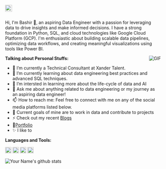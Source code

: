 <br/>

<a href="https://www.linkedin.com/in/bashir-warsame-b0011914b/">
  <img align="left" alt="Bashir Warsame | LinkedIn" width="22px" src="LinkedInIconLink" />
</a>
<!-- Add more social media links as needed -->

<br/>
<br/>

Hi, I'm Bashir 🙌, an aspiring Data Engineer with a passion for leveraging data to drive insights and make informed decisions. I have a strong foundation in Python, SQL, and cloud technologies like Google Cloud Platform (GCP). I'm enthusiastic about building scalable data pipelines, optimizing data workflows, and creating meaningful visualizations using tools like Power BI.

<img align="right" alt="GIF" src="YourGIFLink" />

**Talking about Personal Stuffs:**

- 🔭 I’m currently a Technical Consultant at Xander Talent.
- 🌱 I’m currently learning about data engineering best practices and advanced SQL techniques.
- 👯 I’m intersted in learning more about the life-cycle of data and AI
- 💬 Ask me about anything related to data engineering or my journey as an aspiring data engineer!
- 📫 How to reach me: Feel free to connect with me on any of the social media platforms listed below.
- 🥅 Current goals of mine are to work in data and contribute to projects
- ⚡ Check out my recent [Blogs](YourMediumLink)
- 📝[Portfolio](YourPortfolioLink)
- ✨ I like to 

**Languages and Tools:**

<code><img height="20" src="https://example.com/python-icon.png"></code>
<code><img height="20" src="https://example.com/sql-icon.png"></code>
<code><img height="20" src="https://example.com/gcp-icon.png"></code>
<code><img height="20" src="https://example.com/powerbi-icon.png"></code>

![Your Name's github stats](https://github-readme-stats.vercel.app/api?username=Bashir-Warsame&show_icons=true&hide_border=true)
